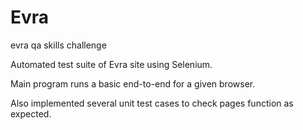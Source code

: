 # Evra
evra qa skills challenge

Automated test suite of Evra site using Selenium.

Main program runs a basic end-to-end for a given browser.

Also implemented several unit test cases to check pages function as expected.
